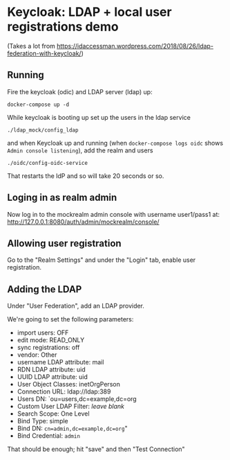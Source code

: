 # Keycloak: LDAP + local user registrations demo

(Takes a lot from https://idaccessman.wordpress.com/2018/08/26/ldap-federation-with-keycloak/)

## Running

Fire the keycloak (odic) and LDAP server (ldap) up:

```
docker-compose up -d
```

While keycloak is booting up set up the users in the ldap service

 ```
 ./ldap_mock/config_ldap

 ```

and when Keycloak up and running (when `docker-compose logs oidc` shows `Admin console listening`), add the realm and users

 ```
 ./oidc/config-oidc-service
 ```

That restarts the IdP and so will take 20 seconds or so.

## Loging in as realm admin

Now log in to the mockrealm admin console with username user1/pass1 at: http://127.0.0.1:8080/auth/admin/mockrealm/console/

## Allowing user registration

Go to the "Realm Settings" and under the "Login" tab, enable user registration.

## Adding the LDAP

Under "User Federation", add an LDAP provider. 

We're going to set the following parameters:

* import users: OFF
* edit mode: READ_ONLY
* sync registrations: off
* vendor: Other
* username LDAP attribute: mail
* RDN LDAP attribute: uid
* UUID LDAP attribute: uid
* User Object Classes: inetOrgPerson
* Connection URL: ldap://ldap:389
* Users DN: `ou=users,dc=example,dc=org
* Custom User LDAP Filter: _leave blank_
* Search Scope: One Level
* Bind Type: simple
* Bind DN: `cn=admin,dc=example,dc=org`"
* Bind Credential: `admin`

That should be enough; hit "save" and then "Test Connection"
